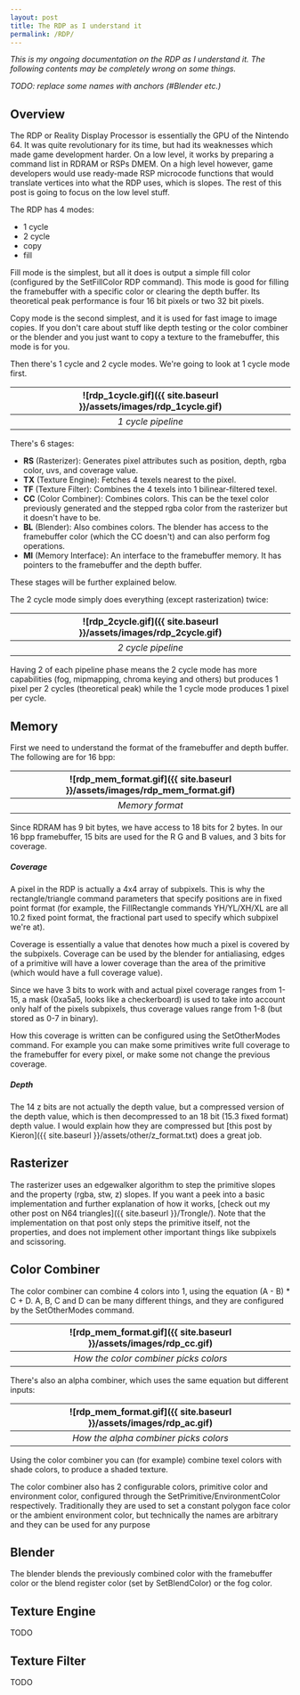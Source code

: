 ```yaml
---
layout: post
title: The RDP as I understand it
permalink: /RDP/
---
```


*This is my ongoing documentation on the RDP as I understand it. The following contents may be completely wrong on some things.*

*TODO: replace some names with anchors (#Blender etc.)*

## Overview

The RDP or Reality Display Processor is essentially the GPU of the Nintendo 64. It was quite revolutionary for its time, but
had its weaknesses which made game development harder. On a low level, it works by preparing a command list in RDRAM or RSPs DMEM.
On a high level however, game developers would use ready-made RSP microcode functions that would translate vertices into what the RDP
uses, which is slopes. The rest of this post is going to focus on the low level stuff.

The RDP has 4 modes:
- 1 cycle
- 2 cycle
- copy
- fill

Fill mode is the simplest, but all it does is output a simple fill color (configured by the SetFillColor RDP command).
This mode is good for filling the framebuffer with a specific color or clearing the depth buffer.
Its theoretical peak performance is four 16 bit pixels or two 32 bit pixels.

Copy mode is the second simplest, and it is used for fast image to image copies. If you don't
care about stuff like depth testing or the color combiner or the blender and you just want to copy
a texture to the framebuffer, this mode is for you.

Then there's 1 cycle and 2 cycle modes. We're going to look at 1 cycle mode first.

| ![rdp_1cycle.gif]({{ site.baseurl }}/assets/images/rdp_1cycle.gif) | 
|:--:| 
| *1 cycle pipeline* |

There's 6 stages:

- **RS** (Rasterizer): Generates pixel attributes such as position, depth, rgba color, uvs, and coverage value.
- **TX** (Texture Engine): Fetches 4 texels nearest to the pixel.
- **TF** (Texture Filter): Combines the 4 texels into 1 bilinear-filtered texel.
- **CC** (Color Combiner): Combines colors. This can be the texel color previously generated and the stepped rgba color from the rasterizer but it doesn't have to be.
- **BL** (Blender): Also combines colors. The blender has access to the framebuffer color (which the CC doesn't) and can also perform fog operations.
- **MI** (Memory Interface): An interface to the framebuffer memory. It has pointers to the framebuffer and the depth buffer.

These stages will be further explained below.

The 2 cycle mode simply does everything (except rasterization) twice:

| ![rdp_2cycle.gif]({{ site.baseurl }}/assets/images/rdp_2cycle.gif) | 
|:--:| 
| *2 cycle pipeline* |

Having 2 of each pipeline phase means the 2 cycle mode has more capabilities (fog, mipmapping, chroma keying and others) but produces 1 pixel per 2 cycles (theoretical peak) while the 1 cycle mode produces 1 pixel per cycle.

## Memory

First we need to understand the format of the framebuffer and depth buffer. The following are for 16 bpp:

| ![rdp_mem_format.gif]({{ site.baseurl }}/assets/images/rdp_mem_format.gif) | 
|:--:| 
| *Memory format* |

Since RDRAM has 9 bit bytes, we have access to 18 bits for 2 bytes. In our 16 bpp framebuffer, 15 bits are used for the R G and B values, and 3 bits for coverage.

##### Coverage

A pixel in the RDP is actually a 4x4 array of subpixels. This is why the rectangle/triangle command parameters that specify positions are in fixed point format (for example, the FillRectangle commands YH/YL/XH/XL are all 10.2 fixed point format, the fractional part used to specify which subpixel we're at).

Coverage is essentially a value that denotes how much a pixel is covered by the subpixels. Coverage can be used by the blender for antialiasing, edges of a primitive will have a lower coverage than the area of the primitive (which would have a full coverage value).

Since we have 3 bits to work with and actual pixel coverage ranges from 1-15, a mask (0xa5a5, looks like a checkerboard) is used to take into account only half of the pixels subpixels, thus coverage values range from 1-8 (but stored as 0-7 in binary).

How this coverage is written can be configured using the SetOtherModes command. For example you can make some primitives write full coverage to the framebuffer for every pixel, or make some not change the previous coverage.

##### Depth
The 14 z bits are not actually the depth value, but a compressed version of the depth value, which is then decompressed to an 18 bit (15.3 fixed format) depth value. I would explain how they are compressed but [this post by Kieron]({{ site.baseurl }}/assets/other/z_format.txt) does a great job.

## Rasterizer

The rasterizer uses an edgewalker algorithm to step the primitive slopes and the property (rgba, stw, z) slopes. If you want a peek into a basic implementation and further explanation of how it works, [check out my other post on N64 triangles]({{ site.baseurl }}/Trongle/).
Note that the implementation on that post only steps the primitive itself, not the properties, and does not implement other important things like subpixels and scissoring.

## Color Combiner
The color combiner can combine 4 colors into 1, using the equation (A - B) * C + D.
A, B, C and D can be many different things, and they are configured by the SetOtherModes command.


| ![rdp_mem_format.gif]({{ site.baseurl }}/assets/images/rdp_cc.gif) | 
|:--:| 
| *How the color combiner picks colors* |

There's also an alpha combiner, which uses the same equation but different inputs:

| ![rdp_mem_format.gif]({{ site.baseurl }}/assets/images/rdp_ac.gif) | 
|:--:| 
| *How the alpha combiner picks colors* |

Using the color combiner you can (for example) combine texel colors with shade colors, to produce a shaded texture.

The color combiner also has 2 configurable colors, primitive color and environment color, configured through the SetPrimitive/EnvironmentColor respectively.
Traditionally they are used to set a constant polygon face color or the ambient environment color, but technically the names are arbitrary and they can be used for any purpose

## Blender
The blender blends the previously combined color with the framebuffer color or the blend register color (set by SetBlendColor) or the fog color.

## Texture Engine
TODO

## Texture Filter
TODO